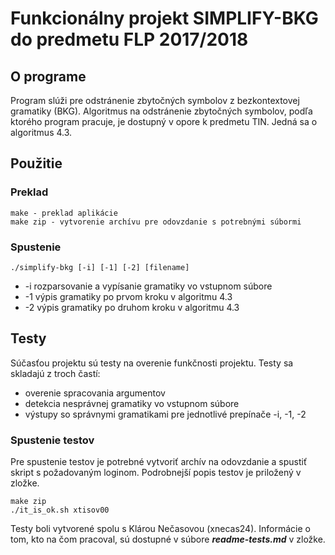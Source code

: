# Funkcionálny projekt SIMPLIFY-BKG do predmetu FLP 2017/2018

## O programe
Program slúži pre odstránenie zbytočných symbolov z bezkontextovej gramatiky (BKG). Algoritmus na odstránenie zbytočných symbolov, podľa ktorého program pracuje, je dostupný v opore k predmetu TIN. Jedná sa o algoritmus 4.3.

## Použitie

### Preklad
```
make - preklad aplikácie
make zip - vytvorenie archívu pre odovzdanie s potrebnými súbormi
```

### Spustenie
```
./simplify-bkg [-i] [-1] [-2] [filename]
```
* -i    rozparsovanie a vypísanie gramatiky vo vstupnom súbore
* -1    výpis gramatiky po prvom kroku v algoritmu 4.3
* -2    výpis gramatiky po druhom kroku v algoritmu 4.3

## Testy
Súčasťou projektu sú testy na overenie funkčnosti projektu. Testy sa skladajú z troch častí:
* overenie spracovania argumentov
* detekcia nesprávnej gramatiky vo vstupnom súbore
* výstupy so správnymi gramatikami pre jednotlivé prepínače -i, -1, -2

### Spustenie testov
Pre spustenie testov je potrebné vytvoriť archív na odovzdanie a spustiť skript s požadovaným loginom. Podrobnejší popis testov je priložený v zložke.
```
make zip
./it_is_ok.sh xtisov00
```

Testy boli vytvorené spolu s Klárou Nečasovou (xnecas24). Informácie o tom, kto na čom pracoval, sú dostupné v súbore ***readme-tests.md*** v zložke.

